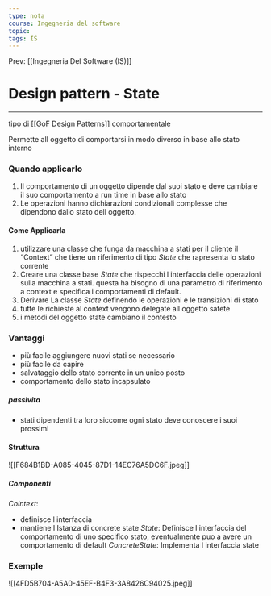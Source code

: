 ```yaml
---
type: nota
course: Ingegneria del software
topic: 
tags: IS
---
```


Prev: [[Ingegneria Del Software (IS)]]

# Design pattern - State
---

tipo di [[GoF Design Patterns]] comportamentale

Permette all oggetto di comportarsi in modo diverso in base allo stato interno 


### Quando applicarlo
1. Il comportamento di un oggetto dipende dal suoi stato e deve cambiare il suo comportamento a run time in base allo stato 
2. Le operazioni hanno dichiarazioni condizionali complesse che dipendono dallo stato dell oggetto. 
#### Come Applicarla
1. utilizzare una classe che funga da macchina a stati per il cliente il “Context” che tiene un riferimento di tipo _State_ che rapresenta lo stato corrente
2. Creare una classe base _State_ che rispecchi l interfaccia delle operazioni sulla macchina a stati. questa ha bisogno di una parametro di riferimento a context e specifica i comportamenti di default.
3. Derivare La classe _State_ definendo le operazioni e le transizioni di stato 
4. tutte le richieste al context vengono delegate all oggetto satete
5. i metodi del oggetto state cambiano il contesto

### Vantaggi
- più facile aggiungere nuovi stati se necessario
- più facile da capire
- salvataggio dello stato corrente in un unico posto
- comportamento dello stato incapsulato
##### passivita
- stati dipendenti tra loro siccome ogni stato deve conoscere i suoi prossimi 	

#### Struttura
![[F684B1BD-A085-4045-87D1-14EC76A5DC6F.jpeg]]
##### Componenti
_Cointext_: 
- definisce l interfaccia
- mantiene l Istanza di concrete state
_State_:  Definisce l interfaccia del comportamento di uno specifico stato, eventualmente puo a avere un comportamento di default
_ConcreteState_: Implementa l interfaccia state


### Exemple 
![[4FD5B704-A5A0-45EF-B4F3-3A8426C94025.jpeg]]

 